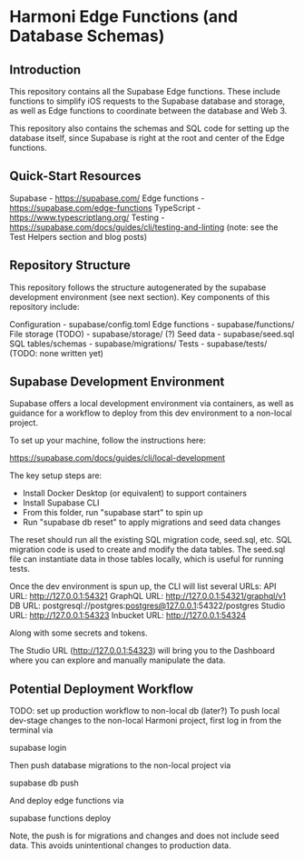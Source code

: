 # Harmoni Edge Functions (and Database Schemas)

## Introduction
This repository contains all the Supabase Edge functions. 
These include functions to simplify iOS requests to the 
Supabase database and storage, as well as Edge functions to 
coordinate between the database and Web 3.

This repository also contains the schemas and SQL code for 
setting up the database itself, since Supabase is right at the 
root and center of the Edge functions.

## Quick-Start Resources

Supabase - https://supabase.com/
Edge functions - https://supabase.com/edge-functions
TypeScript - https://www.typescriptlang.org/
Testing - https://supabase.com/docs/guides/cli/testing-and-linting
    (note: see the Test Helpers section and blog posts)

## Repository Structure

This repository follows the structure autogenerated
by the supabase development environment (see next section).
Key components of this repository include:

Configuration - supabase/config.toml
Edge functions - supabase/functions/
File storage (TODO) - supabase/storage/ (?)
Seed data - supabase/seed.sql
SQL tables/schemas - supabase/migrations/
Tests - supabase/tests/ (TODO: none written yet)


## Supabase Development Environment

Supabase offers a local development environment via containers,
as well as guidance for a workflow to deploy from this dev
environment to a non-local project.

To set up your machine, follow the instructions here:

https://supabase.com/docs/guides/cli/local-development

The key setup steps are:
- Install Docker Desktop (or equivalent) to support containers
- Install Supabase CLI
- From this folder, run "supabase start" to spin up
- Run "supabase db reset" to apply migrations and seed data changes

The reset should run all the existing SQL migration code, seed.sql, etc.
SQL migration code is used to create and modify the data tables.
The seed.sql file can instantiate data in those tables locally,
which is useful for running tests.

Once the dev environment is spun up, the CLI will list several URLs:
         API URL: http://127.0.0.1:54321
     GraphQL URL: http://127.0.0.1:54321/graphql/v1
          DB URL: postgresql://postgres:postgres@127.0.0.1:54322/postgres
      Studio URL: http://127.0.0.1:54323
    Inbucket URL: http://127.0.0.1:54324

Along with some secrets and tokens.

The Studio URL (http://127.0.0.1:54323) will bring you to the Dashboard
where you can explore and manually manipulate the data.

## Potential Deployment Workflow
TODO: set up production workflow to non-local db (later?)
To push local dev-stage changes to the non-local Harmoni project,
first log in from the terminal via

supabase login

Then push database migrations to the non-local project via

supabase db push

And deploy edge functions via

supabase functions deploy <function-here>

Note, the push is for migrations and changes and does not include seed data.
This avoids unintentional changes to production data.



